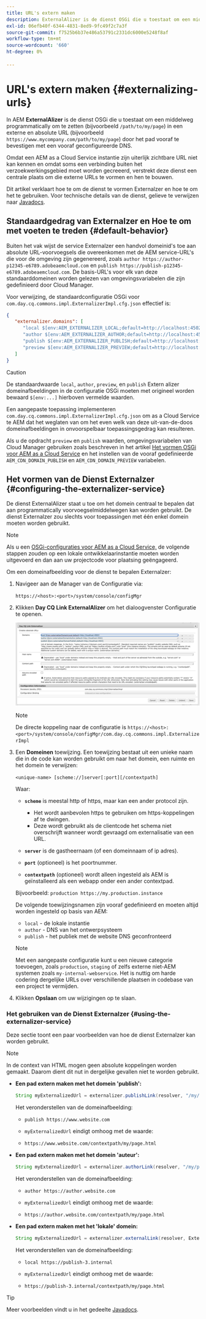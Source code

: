 ```yaml
---
title: URL's extern maken
description: ExternalAlizer is de dienst OSGi die u toestaat om een middelweg in externe en absolute URL programmatically om te zetten.
exl-id: 06efb40f-6344-4831-8ed9-9fc49f2c7a3f
source-git-commit: f7525b6b37e486a53791c2331dc6000e5248f8af
workflow-type: tm+mt
source-wordcount: '660'
ht-degree: 0%

---
```


# URL&#39;s extern maken {#externalizing-urls}

In AEM **ExternalAlizer** is de dienst OSGi die u toestaat om een middelweg programmatically om te zetten (bijvoorbeeld `/path/to/my/page`) in een externe en absolute URL (bijvoorbeeld `https://www.mycompany.com/path/to/my/page`) door het pad vooraf te bevestigen met een vooraf geconfigureerde DNS.

Omdat een AEM as a Cloud Service instantie zijn uiterlijk zichtbare URL niet kan kennen en omdat soms een verbinding buiten het verzoekwerkingsgebied moet worden gecreeerd, verstrekt deze dienst een centrale plaats om die externe URLs te vormen en hen te bouwen.

Dit artikel verklaart hoe te om de dienst te vormen Externalzer en hoe te om het te gebruiken. Voor technische details van de dienst, gelieve te verwijzen naar [Javadocs](https://www.adobe.io/experience-manager/reference-materials/cloud-service/javadoc/com/day/cq/commons/Externalizer.html).

## Standaardgedrag van Externalzer en Hoe te om met voeten te treden {#default-behavior}

Buiten het vak wijst de service Externalzer een handvol domeinid&#39;s toe aan absolute URL-voorvoegsels die overeenkomen met de AEM service-URL&#39;s die voor de omgeving zijn gegenereerd, zoals `author https://author-p12345-e6789.adobeaemcloud.com` en `publish https://publish-p12345-e6789.adobeaemcloud.com`. De basis-URL&#39;s voor elk van deze standaarddomeinen worden gelezen van omgevingsvariabelen die zijn gedefinieerd door Cloud Manager.

Voor verwijzing, de standaardconfiguratie OSGi voor `com.day.cq.commons.impl.ExternalizerImpl.cfg.json` effectief is:

```json
{
   "externalizer.domains": [
      "local $[env:AEM_EXTERNALIZER_LOCAL;default=http://localhost:4502]",
      "author $[env:AEM_EXTERNALIZER_AUTHOR;default=http://localhost:4502]",
      "publish $[env:AEM_EXTERNALIZER_PUBLISH;default=http://localhost:4503]",
      "preview $[env:AEM_EXTERNALIZER_PREVIEW;default=http://localhost:4503]"
   ]
}
```

>[!CAUTION]
>
>De standaardwaarde `local`, `author`, `preview`, en `publish` Extern alizer domeinafbeeldingen in de configuratie OSGi moeten met origineel worden bewaard `$[env:...]` hierboven vermelde waarden.
>
>Een aangepaste toepassing implementeren `com.day.cq.commons.impl.ExternalizerImpl.cfg.json` om as a Cloud Service te AEM dat het weglaten van om het even welk van deze uit-van-de-doos domeinafbeeldingen in onvoorspelbaar toepassingsgedrag kan resulteren.

Als u de opdracht `preview` en `publish` waarden, omgevingsvariabelen van Cloud Manager gebruiken zoals beschreven in het artikel [Het vormen OSGi voor AEM as a Cloud Service](/help/implementing/deploying/configuring-osgi.md#cloud-manager-api-format-for-setting-properties) en het instellen van de vooraf gedefinieerde `AEM_CDN_DOMAIN_PUBLISH` en `AEM_CDN_DOMAIN_PREVIEW` variabelen.

## Het vormen van de Dienst Externalzer {#configuring-the-externalizer-service}

De dienst ExternalAlizer staat u toe om het domein centraal te bepalen dat aan programmatically voorvoegselmiddelwegen kan worden gebruikt. De dienst Externalzer zou slechts voor toepassingen met één enkel domein moeten worden gebruikt.

>[!NOTE]
>
>Als u een [OSGi-configuraties voor AEM as a Cloud Service,](/help/implementing/deploying/overview.md#osgi-configuration) de volgende stappen zouden op een lokale ontwikkelaarinstantie moeten worden uitgevoerd en dan aan uw projectcode voor plaatsing geëngageerd.

Om een domeinafbeelding voor de dienst te bepalen Externalzer:

1. Navigeer aan de Manager van de Configuratie via:

   `https://<host>:<port>/system/console/configMgr`

1. Klikken **Day CQ Link ExternalAlizer** om het dialoogvenster Configuratie te openen.

   ![De configuratie ExternalAlizer OSGi](./assets/externalizer-osgi.png)

   >[!NOTE]
   >
   >De directe koppeling naar de configuratie is `https://<host>:<port>/system/console/configMgr/com.day.cq.commons.impl.ExternalizerImpl`

1. Een **Domeinen** toewijzing. Een toewijzing bestaat uit een unieke naam die in de code kan worden gebruikt om naar het domein, een ruimte en het domein te verwijzen:

   `<unique-name> [scheme://]server[:port][/contextpath]`

   Waar:

   * **`scheme`** is meestal http of https, maar kan een ander protocol zijn.

      * Het wordt aanbevolen https te gebruiken om https-koppelingen af te dwingen.
      * Deze wordt gebruikt als de clientcode het schema niet overschrijft wanneer wordt gevraagd om externalisatie van een URL.

   * **`server`** is de gastheernaam (of een domeinnaam of ip adres).
   * **`port`** (optioneel) is het poortnummer.
   * **`contextpath`** (optioneel) wordt alleen ingesteld als AEM is geïnstalleerd als een webapp onder een ander contextpad.

   Bijvoorbeeld: `production https://my.production.instance`

   De volgende toewijzingsnamen zijn vooraf gedefinieerd en moeten altijd worden ingesteld op basis van AEM:

   * `local` - de lokale instantie
   * `author` - DNS van het ontwerpsysteem
   * `publish` - het publiek met de website DNS geconfronteerd

   >[!NOTE]
   >
   >Met een aangepaste configuratie kunt u een nieuwe categorie toevoegen, zoals `production`, `staging` of zelfs externe niet-AEM systemen zoals `my-internal-webservice`. Het is nuttig om harde codering dergelijke URLs over verschillende plaatsen in codebase van een project te vermijden.

1. Klikken **Opslaan** om uw wijzigingen op te slaan.

### Het gebruiken van de Dienst Externalzer {#using-the-externalizer-service}

Deze sectie toont een paar voorbeelden van hoe de dienst Externalzer kan worden gebruikt.

>[!NOTE]
>
>In de context van HTML mogen geen absolute koppelingen worden gemaakt. Daarom dient dit nut in dergelijke gevallen niet te worden gebruikt.

* **Een pad extern maken met het domein &#39;publish&#39;:**

  ```java
  String myExternalizedUrl = externalizer.publishLink(resolver, "/my/page") + ".html";
  ```

  Het veronderstellen van de domeinafbeelding:

   * `publish https://www.website.com`

   * `myExternalizedUrl` eindigt omhoog met de waarde:

   * `https://www.website.com/contextpath/my/page.html`

* **Een pad extern maken met het domein &#39;auteur&#39;:**

  ```java
  String myExternalizedUrl = externalizer.authorLink(resolver, "/my/page") + ".html";
  ```

  Het veronderstellen van de domeinafbeelding:

   * `author https://author.website.com`

   * `myExternalizedUrl` eindigt omhoog met de waarde:

   * `https://author.website.com/contextpath/my/page.html`

* **Een pad extern maken met het &#39;lokale&#39; domein:**

  ```java
  String myExternalizedUrl = externalizer.externalLink(resolver, Externalizer.LOCAL, "/my/page") + ".html";
  ```

  Het veronderstellen van de domeinafbeelding:

   * `local https://publish-3.internal`

   * `myExternalizedUrl` eindigt omhoog met de waarde:

   * `https://publish-3.internal/contextpath/my/page.html`

>[!TIP]
>
>Meer voorbeelden vindt u in het gedeelte [Javadocs](https://www.adobe.io/experience-manager/reference-materials/cloud-service/javadoc/com/day/cq/commons/Externalizer.html).

